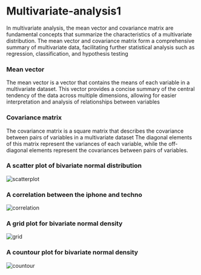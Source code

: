 # Multivariate-analysis1
In multivariate analysis, the mean vector and covariance matrix are fundamental concepts that summarize the characteristics of a multivariate distribution.
The mean vector and covariance matrix form a comprehensive summary of multivariate data, facilitating further statistical analysis such as regression, classification, and hypothesis testing
### Mean vector
The mean vector is a vector that contains the means of each variable in a multivariate dataset.
This vector provides a concise summary of the central tendency of the data across multiple dimensions, allowing for easier interpretation and analysis of relationships between variables
### Covariance matrix
The covariance matrix is a square matrix that describes the covariance between pairs of variables in a multivariate dataset
The diagonal elements of this matrix represent the variances of each variable, while the off-diagonal elements represent the covariances between pairs of variables.
### A scatter plot of bivariate normal distribution
![scatterplot](https://github.com/user-attachments/assets/77eb3ea7-e4fa-40c3-b9b1-22845fde801f)
### A correlation between the iphone and techno 
![correlation](https://github.com/user-attachments/assets/974878d6-f93f-4abc-8f82-2b82b285747f)
### A grid plot for bivariate normal density
![grid](https://github.com/user-attachments/assets/fc516084-38d5-4a2c-892f-25601ccc0131)
### A countour plot for bivariate normal density
![countour](https://github.com/user-attachments/assets/971c6ce0-82bd-4b07-a4e9-d2d4c4a4975b)
